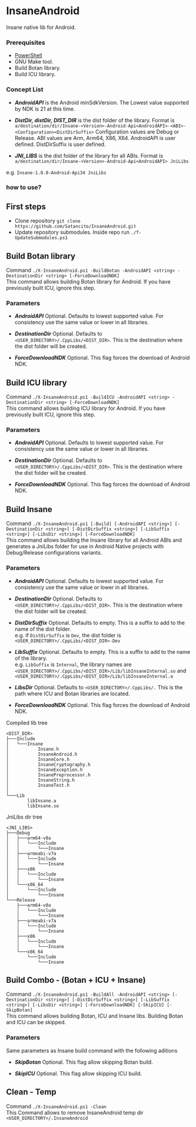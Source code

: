 # InsaneAndroid
Insane native lib for Android.
### Prerequisites
- [PowerShell](https://learn.microsoft.com/en-us/powershell/scripting/install/installing-powershell?view=powershell-7.4)
- GNU Make tool.
- Build Botan library.
- Build ICU library.

### Concept List
- ***AndroidAPI*** is the Android minSdkVersion. The Lowest value supported by NDK is 21 at this time.

- ***DistDir, distDir, DIST_DIR*** is the dist folder of the library. Format is `a/destination/dir/Insane-<Version>-Android-Api<AndroidAPI>-<ABI>-<Configuration><DistDirSuffix>`
Configuration values are Debug or Release. ABI values are Arm, Arm64, X86, X64. AndroidAPI is user defined. DistDirSuffix is user defined.   

- ***JNI_LIBS*** is the dist folder of the library for all ABIs. Format is `a/destination/dir/Insane-<Version>-Android-Api<AndroidAPI> JniLibs`

e.g. `Insane-1.0.0-Android-Api34 JniLibs`

### how to use?

## First steps
- Clone repository `git clone https://github.com/Satancito/InsaneAndroid.git`
- Update repository submodules. Inside repo run `./T-UpdateSubmodules.ps1`

## Build Botan library
Command `./X-InsaneAndroid.ps1 -BuildBotan -AndroidAPI <string> -DestinationDir <string> [-ForceDownloadNDK]`    
This command allows building Botan library for Android. If you have previously built ICU, ignore this step.
### Parameters
- ***AndroidAPI*** Optional. Defaults to lowest supported value. For consistency use the same value or lower in all libraries.  

- ***DestinationDir*** Optional. Defaults to `<USER_DIRECTORY>/.CppLibs/<DIST_DIR>`. This is the destination where the dist folder will be created.

- ***ForceDownloadNDK*** Optional. This flag forces the download of Android NDK.    

## Build ICU library
Command `./X-InsaneAndroid.ps1 -BuildICU -AndroidAPI <string> -DestinationDir <string> [-ForceDownloadNDK]`    
This command allows building ICU library for Android. If you have previously built ICU, ignore this step. 
### Parameters
- ***AndroidAPI*** Optional. Defaults to lowest supported value. For consistency use the same value or lower in all libraries.  

- ***DestinationDir*** Optional. Defaults to `<USER_DIRECTORY>/.CppLibs/<DIST_DIR>`. This is the destination where the dist folder will be created.

- ***ForceDownloadNDK*** Optional. This flag forces the download of Android NDK.    

## Build Insane
Command `./X-InsaneAndroid.ps1 [-Build] [-AndroidAPI <string>] [-DestinationDir <string>] [-DistDirSuffix <string>] [-LibSuffix <string>] [-LibsDir <string>] [-ForceDownloadNDK]`    
This command allows building the Insane library for all Android ABIs and generates a JniLibs folder for use in Android Native projects with Debug/Release configurations variants.

### Parameters
- ***AndroidAPI*** Optional. Defaults to lowest supported value. For consistency use the same value or lower in all libraries.  

- ***DestinationDir*** Optional. Defaults to `<USER_DIRECTORY>/.CppLibs/<DIST_DIR>`. This is the destination where the dist folder will be created.

- ***DistDirSuffix*** Optional. Defaults to empty. This is a suffix to add to the name of the dist folder.    
e.g. if `DistDirSuffix` is `Dev`, the dist folder is `<USER_DIRECTORY>/.CppLibs/<DIST_DIR>-Dev`

- ***LibSuffix*** Optional. Defaults to empty. This is a suffix to add to the name of the library.    
e.g. `LibSuffix` is `Internal`, the library names are `<USER_DIRECTORY>/.CppLibs/<DIST_DIR>/Lib/libInsaneInternal.so` and `<USER_DIRECTORY>/.CppLibs/<DIST_DIR>/Lib/libInsaneInternal.a`

- ***LibsDir*** Optional. Defaults to `<USER_DIRECTORY>/.CppLibs/.` This is the path where ICU and Botan libraries are located. 

- ***ForceDownloadNDK*** Optional. This flag forces the download of Android NDK. 

Compiled lib tree
```
<DIST_DIR>
├───Include
│   └───Insane
│           Insane.h
│           InsaneAndroid.h
│           InsaneCore.h
│           InsaneCryptography.h
│           InsaneException.h
│           InsanePreprocessor.h
│           InsaneString.h
│           InsaneTest.h
│
└───Lib
        libInsane.a
        libInsane.so
```

JniLibs dir tree
```
<JNI_LIBS>
├───Debug
│   ├───arm64-v8a
│   │   └───Include
│   │       └───Insane
│   ├───armeabi-v7a
│   │   └───Include
│   │       └───Insane
│   ├───x86
│   │   └───Include
│   │       └───Insane
│   └───x86_64
│       └───Include
│           └───Insane
└───Release
    ├───arm64-v8a
    │   └───Include
    │       └───Insane
    ├───armeabi-v7a
    │   └───Include
    │       └───Insane
    ├───x86
    │   └───Include
    │       └───Insane
    └───x86_64
        └───Include
            └───Insane
```


## Build Combo - (Botan + ICU + Insane)
Command `./X-InsaneAndroid.ps1 -BuildAll -AndroidAPI <string> [-DestinationDir <string>] [-DistDirSuffix <string>] [-LibSuffix <string>] [-LibsDir <string>] [-ForceDownloadNDK] [-SkipICU] [-SkipBotan]`    
This command allows building Botan, ICU and Insane libs. Building Botan and ICU can be skipped.

### Parameters

Same parameters as Insane build command with the following aditions

- ***SkipBotan*** Optional. This flag allow skipping Botan build.

- ***SkipICU*** Optional. This flag allow skipping ICU build.

## Clean - Temp
Command `./X-InsaneAndroid.ps1 -Clean`   
This Command allows to remove InsaneAndroid temp dir `<USER_DIRECTORY>/.InsaneAndroid`